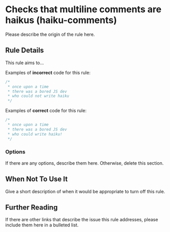 # Checks that multiline comments are haikus (haiku-comments)

Please describe the origin of the rule here.

## Rule Details

This rule aims to...

Examples of **incorrect** code for this rule:

```js
/*
 * once upon a time
 * there was a bored JS dev
 * who could not write haiku
 */
```

Examples of **correct** code for this rule:

```js
/*
 * once upon a time
 * there was a bored JS dev
 * who could write haiku!
 */
```

### Options

If there are any options, describe them here. Otherwise, delete this section.

## When Not To Use It

Give a short description of when it would be appropriate to turn off this rule.

## Further Reading

If there are other links that describe the issue this rule addresses, please include them here in a bulleted list.
